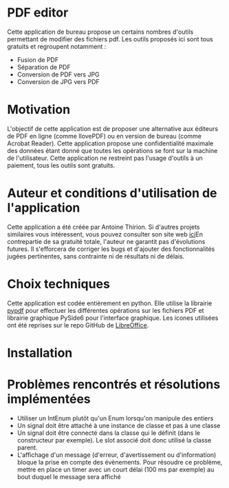 # PDF editor
Cette application de bureau propose un certains nombres d'outils permettant de modifier des fichiers pdf. Les outils proposés ici sont tous gratuits et regroupent notamment :
<ul>
<li>Fusion de PDF</li>
<li>Séparation de PDF</li>
<li>Conversion de PDF vers JPG</li>
<li>Conversion de JPG vers PDF</li>
</ul>

# Motivation
L'objectif de cette application est de proposer une alternative aux éditeurs de PDF en ligne (comme IlovePDF) ou en version de bureau (comme Acrobat Reader). Cette application propose une confidentialité maximale des données étant donné que toutes les opérations se font sur la machine de l'utilisateur. Cette application ne restreint pas l'usage d'outils à un paiement, tous les outils sont gratuits.

# Auteur et conditions d'utilisation de l'application
Cette application a été créée par Antoine Thirion. Si d'autres projets similaires vous intéressent, vous pouvez consulter son site web <a href="https://anthirion.github.io/personal_website/">ici</a>En contrepartie de sa gratuité totale, l'auteur ne garantit pas d'évolutions futures. Il s'efforcera de corriger les bugs et d'ajouter des fonctionnalités jugées pertinentes, sans contrainte ni de résultats ni de délais.

# Choix techniques
Cette application est codée entièrement en python. Elle utilise la librairie <a href="https://pypdf.readthedocs.io/en/stable/index.html">pypdf</a> pour effectuer les différentes opérations sur les fichiers PDF et librairie graphique PySide6 pour l'interface graphique.
Les icones utilisées ont été reprises sur le repo GitHub de <a href="https://github.com/LibreOffice/core/tree/master/icon-themes/elementary/cmd">LibreOffice</a>.

# Installation

# Problèmes rencontrés et résolutions implémentées
<ul>
<li>Utiliser un IntEnum plutôt qu'un Enum lorsqu'on manipule des entiers</li>
<li>Un signal doit être attaché à une instance de classe et pas à une classe</li>
<li>Un signal doit être connecté dans la classe qui le définit (dans le constructeur par exemple). Le slot associé doit donc utilisé la classe parent.</li>
<li>L'affichage d'un message (d'erreur, d'avertissement ou d'information) bloque la prise en compte des évènements. Pour résoudre ce problème, mettre en place un timer avec un court délai (100 ms par exemple) au bout duquel le message sera affiché</li>
</ul>